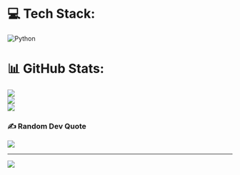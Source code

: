 
# 💻 Tech Stack:
![Python](https://img.shields.io/badge/python-3670A0?style=for-the-badge&logo=python&logoColor=ffdd54)
# 📊 GitHub Stats:
![](https://github-readme-stats.vercel.app/api?username=Lyssa1101&theme=dark&hide_border=false&include_all_commits=false&count_private=false)<br/>
![](https://github-readme-streak-stats.herokuapp.com/?user=Lyssa1101&theme=dark&hide_border=false)<br/>
![](https://github-readme-stats.vercel.app/api/top-langs/?username=Lyssa1101&theme=dark&hide_border=false&include_all_commits=false&count_private=false&layout=compact)

### ✍️ Random Dev Quote
![](https://quotes-github-readme.vercel.app/api?type=horizontal&theme=radical)

---
[![](https://visitcount.itsvg.in/api?id=Lyssa1101&icon=0&color=0)](https://visitcount.itsvg.in)

<!-- Proudly created with GPRM ( https://gprm.itsvg.in ) -->
